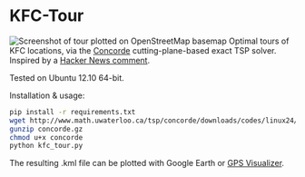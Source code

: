 KFC-Tour
========
![Screenshot of tour plotted on OpenStreetMap basemap](http://i.imgur.com/20Mg7YI.png)
Optimal tours of KFC locations, via the [Concorde](http://www.math.uwaterloo.ca/tsp/concorde/index.html) cutting-plane-based exact TSP solver.
Inspired by a [Hacker News comment](https://news.ycombinator.com/item?id=6324462).

Tested on Ubuntu 12.10 64-bit.

Installation & usage:
```bash
pip install -r requirements.txt
wget http://www.math.uwaterloo.ca/tsp/concorde/downloads/codes/linux24/concorde.gz
gunzip concorde.gz 
chmod u+x concorde
python kfc_tour.py
```

The resulting .kml file can be plotted with Google Earth or [GPS Visualizer](http://www.gpsvisualizer.com).

